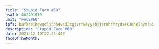 ```yaml
---
title: "Stupid Face #60"
asaId: 462491015
unit: "FACE#60"
ipfs: bafkreihgwqclj5hh4ved3cgjvrfw4yysbjjsrnhrhryds4k3eheloym7pi
description: "Stupid Face #60"
date: 2021-12-10T22:35:44Z
faceOfTheMonth:
---
```

